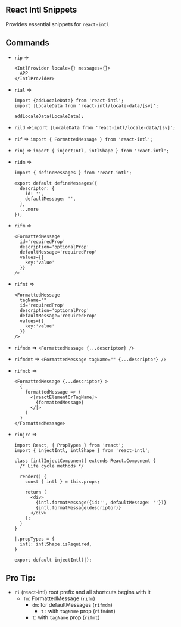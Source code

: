 ## React Intl Snippets
Provides essential snippets for `react-intl`

## Commands
- `rip` =>
    ```
    <IntlProvider locale={} messages={}>
      APP
    </IntlProvider>
    ```

- `rial` =>
    ```
    import {addLocaleData} from 'react-intl';
    import |LocaleData from 'react-intl/locale-data/[sv]';

    addLocaleData(LocaleData);
    ```
- `rild` =>`import |LocaleData from 'react-intl/locale-data/[sv]';`

- `rif` => `import { FormattedMessage } from 'react-intl';`

- `rinj` => `import { injectIntl, intlShape } from 'react-intl';`

- `ridm` =>
    ```
    import { defineMessages } from 'react-intl';

    export default defineMessages({
      descriptor: {
        id: '',
        defaultMessage: '',
      },
      ...more
    });
    ```
- `rifm` =>
    ```
    <FormattedMessage
      id='requiredProp'
      description='optionalProp'
      defaultMessage='requiredProp'
      values={{
        key:'value'
      }}
    />
    ```

- `rifmt` =>
    ```
    <FormattedMessage
      tagName=""
      id='requiredProp'
      description='optionalProp'
      defaultMessage='requiredProp'
      values={{
        key:'value'
      }}
    />
    ```

- `rifmdm` => `<FormattedMessage {...descriptor} />`

- `rifmdmt` => `<FormattedMessage tagName="" {...descriptor} />`

- `rifmcb` =>
    ```
    <FormattedMessage {...descriptor} >
      {
        formattedMessage => (
          <[reactElementOrTagName]>
            {formattedMessage}
          </|>
        )
      }
    </FormattedMessage>
    ```

- `rinjrc` =>
    ```
    import React, { PropTypes } from 'react';
    import { injectIntl, intlShape } from 'react-intl';

    class [intlInjectComponent] extends React.Component {
      /* Life cycle methods */

      render() {
        const { intl } = this.props;

        return (
          <div>
            {intl.formatMessage({id:'', defaultMessage: ''})}
            {intl.formatMessage(descriptor)}
          </div>
        );
      }
    }

    |.propTypes = {
      intl: intlShape.isRequired,
    }

    export default injectIntl(|);
    ```
## Pro Tip:

- `ri` (react-intl) root prefix and all shortcuts begins with it
  - `fm`: FormattedMessage (`rifm`)
    - `dm`: for defaultMessages (`rifmdm`)
      - `t` : with `tagName` prop (`rifmdmt`)
    - `t`: with `tagName` prop (`rifmt`)
